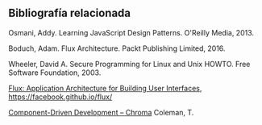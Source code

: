 ## Bibliografía relacionada
	
Osmani, Addy. Learning JavaScript Design Patterns. O'Reilly Media, 2013.

Boduch, Adam. Flux Architecture. Packt Publishing Limited, 2016.

Wheeler, David A. Secure Programming for Linux and Unix HOWTO. Free Software Foundation, 2003.

[Flux: Application Architecture for Building User Interfaces](https://facebook.github.io/flux/), https://facebook.github.io/flux/

[Component-Driven Development – Chroma](https://blog.hichroma.com/component-driven-development-ce1109d56c8e) Coleman, T.